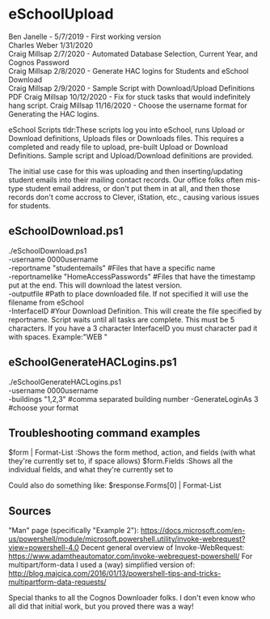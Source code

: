 # eSchoolUpload

Ben Janelle - 5/7/2019 - First working version  
Charles Weber 1/31/2020  
Craig Millsap 2/7/2020 - Automated Database Selection, Current Year, and Cognos Password  
Craig Millsap 2/8/2020 - Generate HAC logins for Students and eSchool Download  
Craig Millsap 2/9/2020 - Sample Script with Download/Upload Definitions PDF
Craig Millsap 10/12/2020 - Fix for stuck tasks that would indefinitely hang script.
Craig Millsap 11/16/2020 - Choose the username format for Generating the HAC logins.

eSchool Scripts
tldr:These scripts log you into eSchool, runs Upload or Download definitions, Uploads files or Downloads files. This requires a completed and ready file to upload, pre-built Upload or Download Definitions. Sample script and Upload/Download definitions are provided.

The initial use case for this was uploading and then inserting/updating student emails into their mailing contact records.
Our office folks often mis-type student email address, or don't put them in at all, and then those records don't come accross to Clever, iStation, etc., causing various issues for students.

eSchoolDownload.ps1
-------------------------------------------------------------------------
./eSchoolDownload.ps1  
  -username 0000username  
  -reportname "studentemails" #Files that have a specific name  
  -reportnamelike "HomeAccessPasswords" #Files that have the timestamp put at the end. This will download the latest version.  
  -outputfile #Path to place downloaded file. If not specified it will use the filename from eSchool  
  -InterfaceID #Your Download Definition. This will create the file specified by reportname. Script waits until all tasks are complete. This must be 5 characters. If you have a 3 character InterfaceID you must character pad it with spaces. Example:"WEB  "

eSchoolGenerateHACLogins.ps1
-------------------------------------------------------------------------
./eSchoolGenerateHACLogins.ps1  
  -username 0000username  
  -buildings "1,2,3" #comma separated building number
  -GenerateLoginAs 3 #choose your format
  
Troubleshooting command examples
-------------------------------------------------------------------------
$form | Format-List :Shows the form method, action, and fields (with what they're currently set to, if space allows)
$form.Fields  :Shows all the individual fields, and what they're currently set to

Could also do something like: $response.Forms[0] | Format-List

Sources
-------------------------------------------------------------------------
"Man" page (specifically "Example 2"): https://docs.microsoft.com/en-us/powershell/module/microsoft.powershell.utility/invoke-webrequest?view=powershell-4.0
Decent general overview of Invoke-WebRequest: https://www.adamtheautomator.com/invoke-webrequest-powershell/
For multipart/form-data I used a (way) simplified version of: http://blog.majcica.com/2016/01/13/powershell-tips-and-tricks-multipartform-data-requests/

Special thanks to all the Cognos Downloader folks.  I don't even know who all did that initial work, but you proved there was a way!
